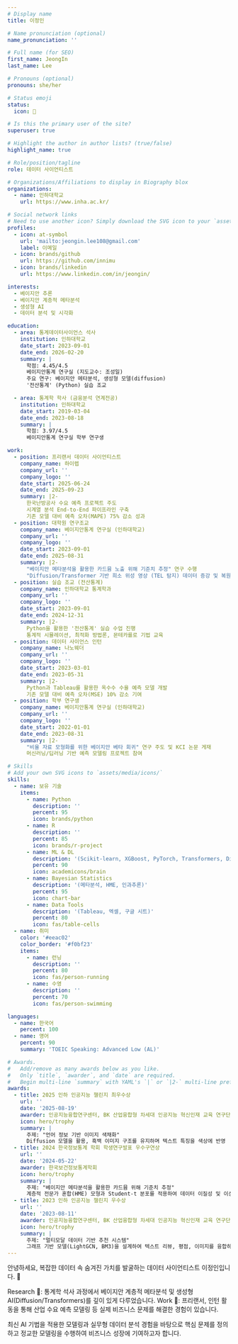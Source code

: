 ```yaml
---
# Display name
title: 이정인

# Name pronunciation (optional)
name_pronunciation: ''

# Full name (for SEO)
first_name: JeongIn
last_name: Lee

# Pronouns (optional)
pronouns: she/her

# Status emoji
status:
  icon: 🚀

# Is this the primary user of the site?
superuser: true

# Highlight the author in author lists? (true/false)
highlight_name: true

# Role/position/tagline
role: 데이터 사이언티스트

# Organizations/Affiliations to display in Biography blox
organizations:
  - name: 인하대학교
    url: https://www.inha.ac.kr/

# Social network links
# Need to use another icon? Simply download the SVG icon to your `assets/media/icons/` folder.
profiles:
  - icon: at-symbol
    url: 'mailto:jeongin.lee108@gmail.com'
    label: 이메일
  - icon: brands/github
    url: https://github.com/innimu
  - icon: brands/linkedin
    url: https://www.linkedin.com/in/jeongin/

interests:
  - 베이지안 추론
  - 베이지안 계층적 메타분석
  - 생성형 AI 
  - 데이터 분석 및 시각화

education:
  - area: 통계데이터사이언스 석사
    institution: 인하대학교
    date_start: 2023-09-01
    date_end: 2026-02-20
    summary: |
      학점: 4.45/4.5
      베이지안통계 연구실 (지도교수: 조성일)
      주요 연구: 베이지안 메타분석, 생성형 모델(diffusion)
      '전산통계' (Python) 실습 조교

  - area: 통계학 학사 (금융분석 연계전공)
    institution: 인하대학교
    date_start: 2019-03-04
    date_end: 2023-08-18
    summary: |
      학점: 3.97/4.5
      베이지안통계 연구실 학부 연구생

work:
  - position: 프리랜서 데이터 사이언티스트
    company_name: 하이렙
    company_url: ''
    company_logo: ''
    date_start: 2025-06-24
    date_end: 2025-09-23
    summary: |2-
      한국난방공사 수요 예측 프로젝트 주도
      시계열 분석 End-to-End 파이프라인 구축
      기존 모델 대비 예측 오차(MAPE) 75% 감소 성과
  - position: 대학원 연구조교
    company_name: 베이지안통계 연구실 (인하대학교)
    company_url: ''
    company_logo: ''
    date_start: 2023-09-01
    date_end: 2025-08-31
    summary: |2-
      "베이지안 메타분석을 활용한 카드뮴 노출 위해 기준치 추정" 연구 수행
      "Diffusion/Transformer 기반 희소 위성 영상 (TEL 탐지) 데이터 증강 및 복원" 연구 수행
  - position: 실습 조교 (전산통계)
    company_name: 인하대학교 통계학과
    company_url: ''
    company_logo: ''
    date_start: 2023-09-01
    date_end: 2024-12-31
    summary: |2-
      Python을 활용한 '전산통계' 실습 수업 진행
      통계적 시뮬레이션, 최적화 방법론, 몬테카를로 기법 교육
  - position: 데이터 사이언스 인턴
    company_name: 나노웨더
    company_url: ''
    company_logo: ''
    date_start: 2023-03-01
    date_end: 2023-05-31
    summary: |2-
      Python과 Tableau를 활용한 옥수수 수율 예측 모델 개발
      기존 모델 대비 예측 오차(MSE) 10% 감소 기여
  - position: 학부 연구생
    company_name: 베이지안통계 연구실 (인하대학교)
    company_url: ''
    company_logo: ''
    date_start: 2022-01-01
    date_end: 2023-08-31
    summary: |2-
      "비율 자료 모형화를 위한 베이지안 베타 회귀" 연구 주도 및 KCI 논문 게재
      머신러닝/딥러닝 기반 예측 모델링 프로젝트 참여

# Skills
# Add your own SVG icons to `assets/media/icons/`
skills:
  - name: 보유 기술
    items:
      - name: Python
        description: ''
        percent: 95
        icon: brands/python
      - name: R
        description: ''
        percent: 85
        icon: brands/r-project
      - name: ML & DL
        description: '(Scikit-learn, XGBoost, PyTorch, Transformers, Diffusion)'
        percent: 90
        icon: academicons/brain
      - name: Bayesian Statistics
        description: '(메타분석, HME, 인과추론)'
        percent: 95
        icon: chart-bar
      - name: Data Tools
        description: '(Tableau, 엑셀, 구글 시트)'
        percent: 80
        icon: fas/table-cells
  - name: 취미
    color: '#eeac02'
    color_border: '#f0bf23'
    items:
      - name: 런닝
        description: ''
        percent: 80
        icon: fas/person-running
      - name: 수영
        description: ''
        percent: 70
        icon: fas/person-swimming

languages:
  - name: 한국어
    percent: 100
  - name: 영어
    percent: 90
    summary: 'TOEIC Speaking: Advanced Low (AL)'

# Awards.
#   Add/remove as many awards below as you like.
#   Only `title`, `awarder`, and `date` are required.
#   Begin multi-line `summary` with YAML's `|` or `|2-` multi-line prefix and indent 2 spaces below.
awards:
  - title: 2025 인하 인공지능 챌린지 최우수상
    url: ''
    date: '2025-08-19'
    awarder: 인공지능융합연구센터, BK 산업융합형 차세대 인공지능 혁신인재 교육 연구단
    icon: hero/trophy
    summary: |
      주제: "언어 정보 기반 이미지 색채화"
      Diffusion 모델을 활용, 흑백 이미지 구조를 유지하며 텍스트 특징을 색상에 반영
  - title: 2024 한국정보통계 학회 학생연구발표 우수구연상
    url: ''
    date: '2024-05-22'
    awarder: 한국보건정보통계학회
    icon: hero/trophy
    summary: |
      주제: "베이지안 메타분석을 활용한 카드뮴 위해 기준치 추정"
      계층적 전문가 혼합(HME) 모형과 Student-t 분포를 적용하여 데이터 이질성 및 이상치 문제를 해결하고 통계적 강건성 확보
  - title: 2023 인하 인공지능 챌린지 우수상
    url: ''
    date: '2023-08-11'
    awarder: 인공지능융합연구센터, BK 산업융합형 차세대 인공지능 혁신인재 교육 연구단
    icon: hero/trophy
    summary: |
      주제: "멀티모달 데이터 기반 추천 시스템"
      그래프 기반 모델(LightGCN, BM3)을 설계하여 텍스트 리뷰, 평점, 이미지를 융합하고 추천 정확도(NDCG) 향상
---
```

안녕하세요, 복잡한 데이터 속 숨겨진 가치를 발굴하는 데이터 사이언티스트 이정인입니다. 👋

Research 🔬: 통계학 석사 과정에서 베이지안 계층적 메타분석 및 생성형 AI(Diffusion/Transformers)를 깊이 있게 다루었습니다.
Work 💼: 프리랜서, 인턴 활동을 통해 산업 수요 예측 모델링 등 실제 비즈니스 문제를 해결한 경험이 있습니다.

최신 AI 기법을 적용한 모델링과 실무형 데이터 분석 경험을 바탕으로 핵심 문제를 정의하고 정교한 모델링을 수행하여 비즈니스 성장에 기여하고자 합니다.